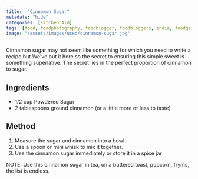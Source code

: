 ```yaml
---
title:  "Cinnamon Sugar"
metadate: "hide"
categories: [Kitchen Aid]
tags: [food, foodphotography, foodblogger, foodbloggers, india, foodgasm, indianfood, love, foodcoma, foodporn,indiancooking, indianrecipe, foodlovers, indianfood, indianfoodbloggers, foodiesofinstagram, foodlove, indian, indiancouple, eatlocal, eathealthy, eatwell, desifood, trending, tasty, taste, yummyinmytummy, foodie, instafood, instafoodie, foodstagram, instagood, passionatepaprika, foodblog, easy, indian, recipe, mothersrecipe, cooking, easycooking, easyrecipe, simple, simplefood ]
image: "/assets/images/used/cinnamon-sugar.jpg"
---
```


Cinnamon sugar may not seem like something for which you need to write a recipe but We've put it here so the secret to ensuring this simple sweet is something superlative. The secret lies in the perfect proportion of cinnamon to sugar.

## Ingredients

- 1/2 cup Powdered Sugar
- 2 tablespoons ground cinnamon (or a little more or less to taste)

## Method

1. Measure the sugar and cinnamon into a bowl.
2. Use a spoon or mini whisk to mix it together.
3. Use the cinnamon sugar immediately or store it in a spice jar 

NOTE: Use this cinnamon sugar in tea, on a buttered toast, popcorn, fryms, the list is endless.   

